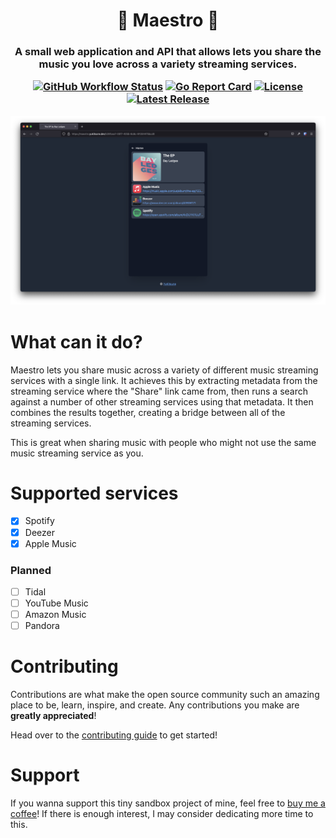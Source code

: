 <h1 align="center">
  🎵 Maestro 🎵 
</h1>

<h3 align="center">
  A small web application and API that allows lets you share the music you love across a variety streaming services.

  [![GitHub Workflow Status](https://img.shields.io/github/workflow/status/yukitsune/maestro/Build%20and%20Test)](https://github.com/yukitsune/maestro/actions?query=workflow:Build%20and%20Test)
  [![Go Report Card](https://goreportcard.com/badge/github.com/yukitsune/maestro)](https://goreportcard.com/report/github.com/yukitsune/maestro)
  [![License](https://img.shields.io/github/license/YuKitsune/Maestro)](https://github.com/YuKitsune/Maestro/blob/main/LICENSE)
  [![Latest Release](https://img.shields.io/github/v/release/YuKitsune/Maestro?include_prereleases)](https://github.com/YuKitsune/Maestro/releases)

  <img src="Screenshot.png" />
</h3>

# What can it do?
Maestro lets you share music across a variety of different music streaming services with a single link. It achieves this by extracting metadata from the streaming service where the "Share" link came from, then runs a search against a number of other streaming services using that metadata. It then combines the results together, creating a bridge between all of the streaming services.

This is great when sharing music with people who might not use the same music streaming service as you.

# Supported services

- [x] Spotify
- [x] Deezer
- [x] Apple Music

### Planned

- [ ] Tidal
- [ ] YouTube Music
- [ ] Amazon Music
- [ ] Pandora

# Contributing
Contributions are what make the open source community such an amazing place to be, learn, inspire, and create.
Any contributions you make are **greatly appreciated**!

Head over to the [contributing guide](CONTRIBUTING.md) to get started!

# Support
If you wanna support this tiny sandbox project of mine, feel free to [buy me a coffee](https://www.buymeacoffee.com/yukitsune256)!
If there is enough interest, I may consider dedicating more time to this.
